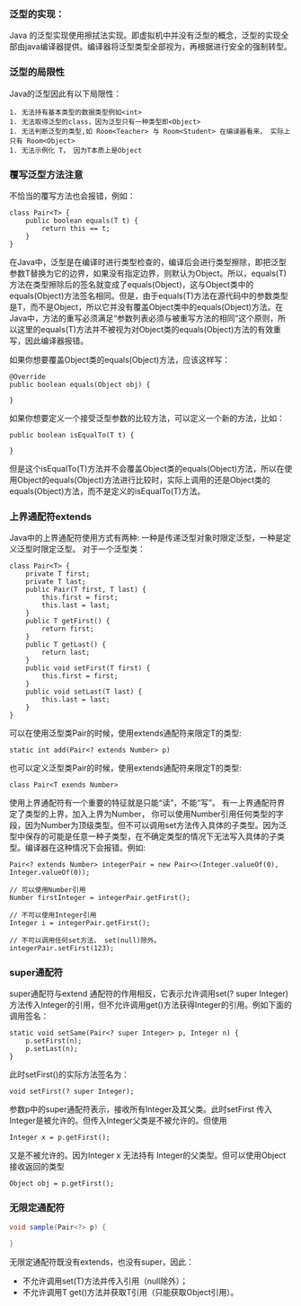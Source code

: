 ### 泛型的实现：

Java 的泛型实现使用擦拭法实现。即虚拟机中并没有泛型的概念，泛型的实现全部由java编译器提供。编译器将泛型类型<T>全部视为<Object>，再根据<T>进行安全的强制转型。

### 泛型的局限性

Java的泛型因此有以下局限性：

    1. 无法持有基本类型的数据类型例如<int>
    1. 无法取得泛型的class，因为泛型只有一种类型即<Object>
    1. 无法判断泛型的类型,如 Room<Teacher> 与 Room<Student> 在编译器看来， 实际上只有 Room<Object>
    1. 无法示例化 T， 因为T本质上是Object

### 覆写泛型方法注意

不恰当的覆写方法也会报错，例如：

```
class Pair<T> {
    public boolean equals(T t) {
        return this == t;
    }
}
```

在Java中，泛型是在编译时进行类型检查的，编译后会进行类型擦除，即把泛型参数T替换为它的边界，如果没有指定边界，则默认为Object。所以，equals(T)方法在类型擦除后的签名就变成了equals(Object)，这与Object类中的equals(Object)方法签名相同。但是，由于equals(T)方法在源代码中的参数类型是T，而不是Object，所以它并没有覆盖Object类中的equals(Object)方法。在Java中，方法的重写必须满足“参数列表必须与被重写方法的相同”这个原则，所以这里的equals(T)方法并不被视为对Object类的equals(Object)方法的有效重写，因此编译器报错。

如果你想要覆盖Object类的equals(Object)方法，应该这样写：

```
@Override
public boolean equals(Object obj) {

}
```

如果你想要定义一个接受泛型参数的比较方法，可以定义一个新的方法，比如：

```
public boolean isEqualTo(T t) {

}
```

但是这个isEqualTo(T)方法并不会覆盖Object类的equals(Object)方法，所以在使用Object的equals(Object)方法进行比较时，实际上调用的还是Object类的equals(Object)方法，而不是定义的isEqualTo(T)方法。

### 上界通配符extends

Java中的上界通配符使用方式有两种: 一种是传递泛型对象时限定泛型，一种是定义泛型时限定泛型。
对于一个泛型类：

```
class Pair<T> {
    private T first;
    private T last;
    public Pair(T first, T last) {
        this.first = first;
        this.last = last;
    }
    public T getFirst() {
        return first;
    }
    public T getLast() {
        return last;
    }
    public void setFirst(T first) {
        this.first = first;
    }
    public void setLast(T last) {
        this.last = last;
    }
}
```

可以在使用泛型类Pair<T>的时候，使用extends通配符来限定T的类型:

```
static int add(Pair<? extends Number> p)
```

也可以定义泛型类Pair<T>的时候，使用extends通配符来限定T的类型:

```
class Pair<T exends Number>
```

使用上界通配符有一个重要的特征就是只能“读”，不能“写”。
有一上界通配符界定了类型的上界，加入上界为Number， 你可以使用Number引用任何类型的字段，因为Number为顶级类型。但不可以调用set方法传入具体的子类型。因为泛型中保存的可能是任意一种子类型，在不确定类型的情况下无法写入具体的子类型。编译器在这种情况下会报错。例如:

```
Pair<? extends Number> integerPair = new Pair<>(Integer.valueOf(0), Integer.valueOf(0));

// 可以使用Number引用
Number firstInteger = integerPair.getFirst();

// 不可以使用Integer引用
Integer i = integerPair.getFirst();

// 不可以调用任何set方法， set(null)除外。
integerPair.setFirst(123);

```

### super通配符

super通配符与extend 通配符的作用相反，它表示允许调用set(? super Integer)方法传入Integer的引用，但不允许调用get()方法获得Integer的引用。例如下面的调用签名：

```
static void setSame(Pair<? super Integer> p, Integer n) {
    p.setFirst(n);
    p.setLast(n);
}
```

此时setFirst()的实际方法签名为：

```
void setFirst(? super Integer);
```

参数p中的super通配符表示，接收所有Integer及其父类。此时setFirst 传入Integer是被允许的。但传入Integer父类是不被允许的。但使用

```
Integer x = p.getFirst();
```

又是不被允许的。因为Integer x 无法持有 Integer的父类型。但可以使用Object接收返回的类型

```
Object obj = p.getFirst();
```

### 无限定通配符

```java
void sample(Pair<?> p) {

}
```

无限定通配符既没有extends，也没有super，因此：

-   不允许调用set(T)方法并传入引用（null除外）；
-   不允许调用T get()方法并获取T引用（只能获取Object引用）。
